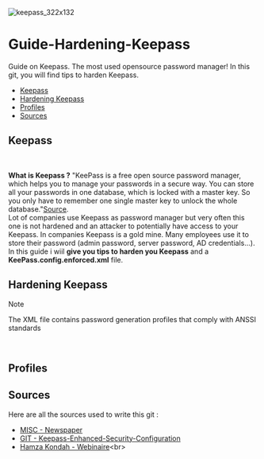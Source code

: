 ![keepass_322x132](https://github.com/MBAY-Clement/Guide-Hardening-Keepass-For-Companies-/assets/59869618/4ef87eae-7076-4fe3-8e16-09661d503667)

# Guide-Hardening-Keepass
Guide on Keepass. The most used opensource password manager! In this git, you will find tips to harden Keepass. 

- [Keepass](#keepass)
- [Hardening Keepass](#hardening-keepass)
- [Profiles](#profiles)
- [Sources](#sources)

## Keepass 
<br>

**What is Keepass ?** "KeePass is a free open source password manager, which helps you to manage your passwords in a secure way. You can store all your passwords in one database, which is locked with a master key. So you only have to remember one single master key to unlock the whole database."[Source](https://keepass.info/).<br>
Lot of companies use Keepass as password manager but very often this one is not hardened and an attacker to potentially have access to your Keepass. In companies Keepass is a gold mine.  Many employees use it to store their password (admin password, server password, AD credentials...). <br>
In this guide i wiil **give you tips to harden you Keepass** and a **KeePass.config.enforced.xml** file.

## Hardening Keepass

> [!NOTE]
> The XML file contains password generation profiles that comply with ANSSI standards
<br>

## Profiles 


## Sources
Here are all the sources used to write this git : <br>
* [MISC - Newspaper ](https://boutique.ed-diamond.com/home/1662-misc-128.html) <br>
* [GIT - Keepass-Enhanced-Security-Configuration](https://github.com/onSec-fr/Keepass-Enhanced-Security-Configuration)<br>
* [Hamza Kondah - Webinaire](https://www.linkedin.com/search/results/content/?keywords=hamza%20keepass&sid=D~b&update=urn%3Ali%3Afs_updateV2%3A(urn%3Ali%3Aactivity%3A7098643531660935168%2CBLENDED_SEARCH_FEED%2CEMPTY%2CDEFAULT%2Cfalse))<br>

